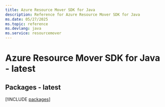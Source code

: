 ```yaml
---
title: Azure Resource Mover SDK for Java
description: Reference for Azure Resource Mover SDK for Java
ms.date: 05/27/2025
ms.topic: reference
ms.devlang: java
ms.service: resourcemover
---
```

# Azure Resource Mover SDK for Java - latest
## Packages - latest
[!INCLUDE [packages](resource-mover-index.md)]